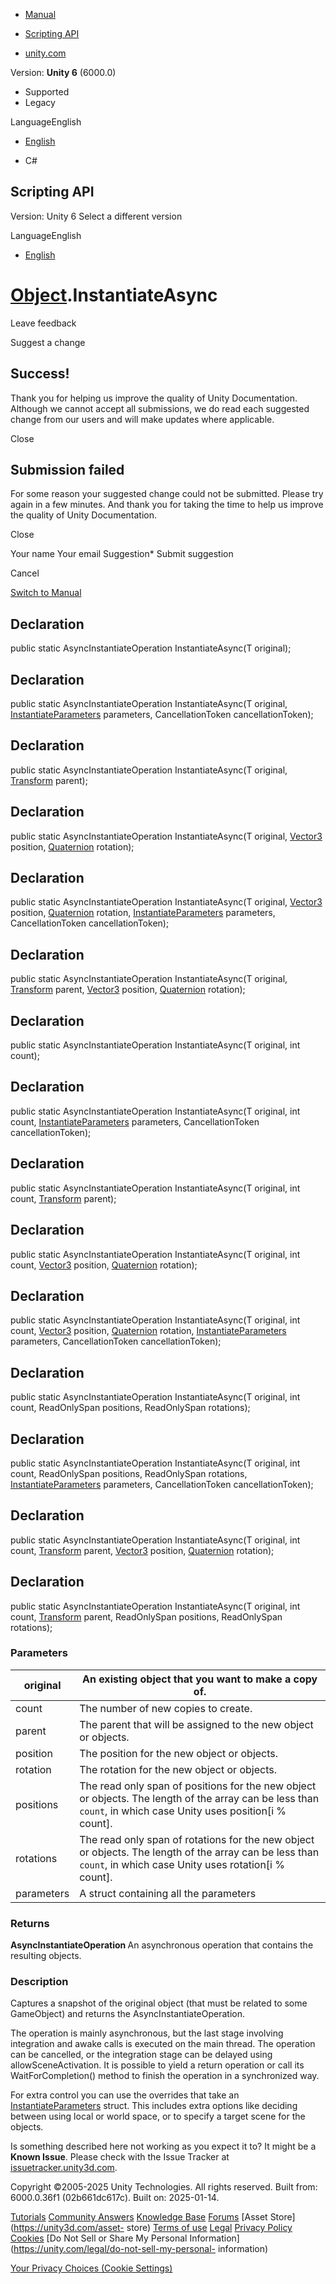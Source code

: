 [ ]()

  * [Manual](../Manual/index.html)
  * [Scripting API](../ScriptReference/index.html)

  * [unity.com](https://unity.com/)

Version: **Unity 6** (6000.0)

  * Supported
  * Legacy

LanguageEnglish

  * [English]()

  * C#

[ ](https://docs.unity3d.com)

## Scripting API

Version: Unity 6 Select a different version

LanguageEnglish

  * [English]()

#  [Object](Object.html).InstantiateAsync

Leave feedback

Suggest a change

## Success!

Thank you for helping us improve the quality of Unity Documentation. Although
we cannot accept all submissions, we do read each suggested change from our
users and will make updates where applicable.

Close

## Submission failed

For some reason your suggested change could not be submitted. Please <a>try
again</a> in a few minutes. And thank you for taking the time to help us
improve the quality of Unity Documentation.

Close

Your name Your email Suggestion* Submit suggestion

Cancel

[Switch to Manual](../Manual/class-Object.html "Go to Object Component in the
Manual")

## Declaration

public static AsyncInstantiateOperation<T> InstantiateAsync(T original);

## Declaration

public static AsyncInstantiateOperation<T> InstantiateAsync(T original,
[InstantiateParameters](InstantiateParameters.html) parameters,
CancellationToken cancellationToken);

## Declaration

public static AsyncInstantiateOperation<T> InstantiateAsync(T original,
[Transform](Transform.html) parent);

## Declaration

public static AsyncInstantiateOperation<T> InstantiateAsync(T original,
[Vector3](Vector3.html) position, [Quaternion](Quaternion.html) rotation);

## Declaration

public static AsyncInstantiateOperation<T> InstantiateAsync(T original,
[Vector3](Vector3.html) position, [Quaternion](Quaternion.html) rotation,
[InstantiateParameters](InstantiateParameters.html) parameters,
CancellationToken cancellationToken);

## Declaration

public static AsyncInstantiateOperation<T> InstantiateAsync(T original,
[Transform](Transform.html) parent, [Vector3](Vector3.html) position,
[Quaternion](Quaternion.html) rotation);

## Declaration

public static AsyncInstantiateOperation<T> InstantiateAsync(T original, int
count);

## Declaration

public static AsyncInstantiateOperation<T> InstantiateAsync(T original, int
count, [InstantiateParameters](InstantiateParameters.html) parameters,
CancellationToken cancellationToken);

## Declaration

public static AsyncInstantiateOperation<T> InstantiateAsync(T original, int
count, [Transform](Transform.html) parent);

## Declaration

public static AsyncInstantiateOperation<T> InstantiateAsync(T original, int
count, [Vector3](Vector3.html) position, [Quaternion](Quaternion.html)
rotation);

## Declaration

public static AsyncInstantiateOperation<T> InstantiateAsync(T original, int
count, [Vector3](Vector3.html) position, [Quaternion](Quaternion.html)
rotation, [InstantiateParameters](InstantiateParameters.html) parameters,
CancellationToken cancellationToken);

## Declaration

public static AsyncInstantiateOperation<T> InstantiateAsync(T original, int
count, ReadOnlySpan<Vector3> positions, ReadOnlySpan<Quaternion> rotations);

## Declaration

public static AsyncInstantiateOperation<T> InstantiateAsync(T original, int
count, ReadOnlySpan<Vector3> positions, ReadOnlySpan<Quaternion> rotations,
[InstantiateParameters](InstantiateParameters.html) parameters,
CancellationToken cancellationToken);

## Declaration

public static AsyncInstantiateOperation<T> InstantiateAsync(T original, int
count, [Transform](Transform.html) parent, [Vector3](Vector3.html) position,
[Quaternion](Quaternion.html) rotation);

## Declaration

public static AsyncInstantiateOperation<T> InstantiateAsync(T original, int
count, [Transform](Transform.html) parent, ReadOnlySpan<Vector3> positions,
ReadOnlySpan<Quaternion> rotations);

### Parameters

original | An existing object that you want to make a copy of.  
---|---  
count | The number of new copies to create.  
parent | The parent that will be assigned to the new object or objects.  
position | The position for the new object or objects.  
rotation | The rotation for the new object or objects.  
positions | The read only span of positions for the new object or objects. The length of the array can be less than `count`, in which case Unity uses position[i % count].  
rotations | The read only span of rotations for the new object or objects. The length of the array can be less than `count`, in which case Unity uses rotation[i % count].  
parameters | A struct containing all the parameters  
  
### Returns

**AsyncInstantiateOperation <T>** An asynchronous operation that contains the
resulting objects.

### Description

Captures a snapshot of the original object (that must be related to some
GameObject) and returns the AsyncInstantiateOperation.

The operation is mainly asynchronous, but the last stage involving integration
and awake calls is executed on the main thread. The operation can be
cancelled, or the integration stage can be delayed using allowSceneActivation.
It is possible to yield a return operation or call its WaitForCompletion()
method to finish the operation in a synchronized way.  
  
For extra control you can use the overrides that take an
[InstantiateParameters](InstantiateParameters.html) struct. This includes
extra options like deciding between using local or world space, or to specify
a target scene for the objects.

Is something described here not working as you expect it to? It might be a
**Known Issue**. Please check with the Issue Tracker at
[issuetracker.unity3d.com](https://issuetracker.unity3d.com).

Copyright ©2005-2025 Unity Technologies. All rights reserved. Built from:
6000.0.36f1 (02b661dc617c). Built on: 2025-01-14.

[Tutorials](https://unity3d.com/learn) [Community
Answers](https://answers.unity3d.com) [Knowledge
Base](https://support.unity3d.com/hc/en-us)
[Forums](https://forum.unity3d.com) [Asset Store](https://unity3d.com/asset-
store) [Terms of use](https://docs.unity3d.com/Manual/TermsOfUse.html)
[Legal](https://unity.com/legal) [Privacy
Policy](https://unity.com/legal/privacy-policy)
[Cookies](https://unity.com/legal/cookie-policy) [Do Not Sell or Share My
Personal Information](https://unity.com/legal/do-not-sell-my-personal-
information)

[Your Privacy Choices (Cookie Settings)](javascript:void\(0\);)

